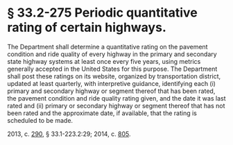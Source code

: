 # § 33.2-275 Periodic quantitative rating of certain highways.

<p>The Department shall determine a quantitative rating on the pavement condition and ride quality of every highway in the primary and secondary state highway systems at least once every five years, using metrics generally accepted in the United States for this purpose. The Department shall post these ratings on its website, organized by transportation district, updated at least quarterly, with interpretive guidance, identifying each (i) primary and secondary highway or segment thereof that has been rated, the pavement condition and ride quality rating given, and the date it was last rated and (ii) primary or secondary highway or segment thereof that has not been rated and the approximate date, if available, that the rating is scheduled to be made.</p><p>2013, c. <a href='http://lis.virginia.gov/cgi-bin/legp604.exe?131+ful+CHAP0290'>290</a>, § 33.1-223.2:29; 2014, c. <a href='http://lis.virginia.gov/cgi-bin/legp604.exe?141+ful+CHAP0805'>805</a>.</p>